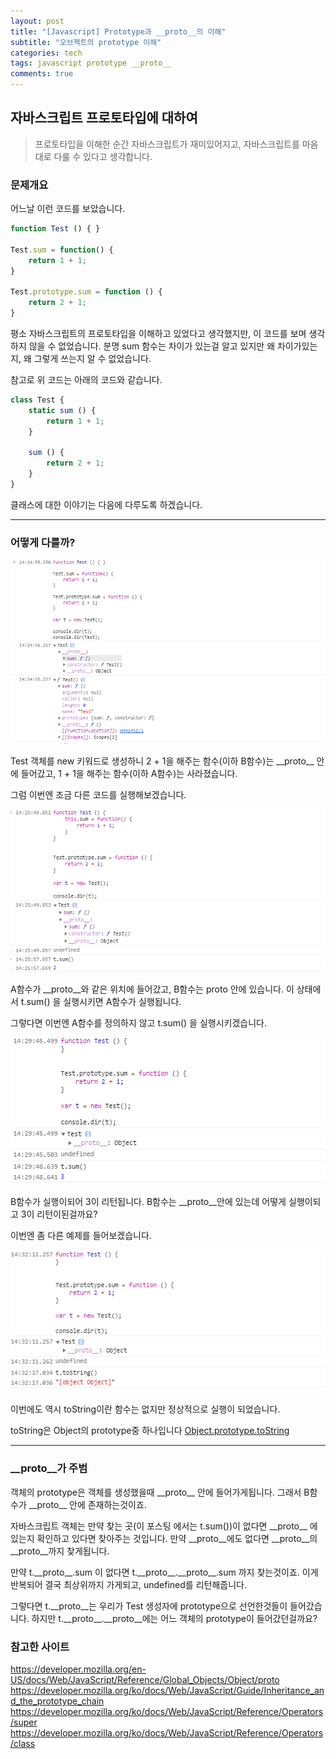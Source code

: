 ```yaml
---
layout: post
title: "[Javascript] Prototype과 __proto__의 이해"
subtitle: "오브젝트의 prototype 이해"
categories: tech
tags: javascript prototype __proto__
comments: true
---
```


자바스크립트 프로토타입에 대하여
----------

> 프로토타입을 이해한 순간 자바스크립트가 재미있어지고, 자바스크립트를 마음대로 다룰 수 있다고 생각합니다.


### 문제개요

어느날 이런 코드를 보았습니다.

```javascript
function Test () { }

Test.sum = function() {
	return 1 + 1;
}

Test.prototype.sum = function () {
	return 2 + 1;
}
```

평소 자바스크립트의 프로토타입을 이해하고 있었다고 생각했지만, 이 코드를 보며 생각하지 않을 수 없었습니다.
분명 sum 함수는 차이가 있는걸 알고 있지만 왜 차이가있는지, 왜 그렇게 쓰는지 알 수 없었습니다.

참고로 위 코드는 아래의 코드와 같습니다.

```javascript
class Test {
	static sum () {
		return 1 + 1;
	}

	sum () {
		return 2 + 1;
	}
}
```
클래스에 대한 이야기는 다음에 다루도록 하겠습니다.


***

### 어떻게 다를까?

![javascript_console](\assets\img\posts\prototype&__proto__\console1.png)

Test 객체를 new 키워드로 생성하니 2 + 1을 해주는 함수(이하 B함수)는 \_\_proto\_\_ 안에 들어갔고, 1 + 1을 해주는 함수(이하 A함수)는 사라졌습니다.

그럼 이번엔 조금 다른 코드를 실행해보겠습니다.

![javascript_console](\assets\img\posts\prototype&__proto__\console2.png)

A함수가 \_\_proto\_\_와 같은 위치에 들어갔고, B함수는 proto 안에 있습니다.
이 상태에서 t.sum() 을 실행시키면 A함수가 실행됩니다.

그렇다면 이번엔 A함수를 정의하지 않고 t.sum() 을 실행시키겠습니다.

![javascript_console](\assets\img\posts\prototype&__proto__\console3.png)

B함수가 실행이되어 3이 리턴됩니다. B함수는 \_\_proto\_\_안에 있는데 어떻게 실행이되고 3이 리턴이된걸까요?

이번엔 좀 다른 예제를 들어보겠습니다.

![javascript_console](\assets\img\posts\prototype&__proto__\console4.png)

이번에도 역시 toString이란 함수는 없지만 정상적으로 실행이 되었습니다.

toString은 Object의 prototype중 하나입니다 [Object.prototype.toString](https://developer.mozilla.org/ko/docs/Web/JavaScript/Reference/Global_Objects/Object/toString)

***

### \_\_proto\_\_가 주범

객체의 prototype은 객체를 생성했을때 \_\_proto\_\_ 안에 들어가게됩니다. 그래서 B함수가 \_\_proto\_\_ 안에 존재하는것이죠.

자바스크립트 객체는 만약 찾는 곳(이 포스팅 에서는 t.sum())이 없다면 \_\_proto\_\_ 에 있는지 확인하고 있다면 찾아주는 것입니다.
만약 \_\_proto\_\_에도 없다면 \_\_proto\_\_의 \_\_proto\_\_까지 찾게됩니다.

만약 t.\_\_proto\_\_.sum 이 없다면 t.\_\_proto\_\_.\_\_proto\_\_.sum 까지 찾는것이죠. 이게 반복되어 결국 최상위까지 가게되고, undefined를 리턴해줍니다.

그렇다면 t.\_\_proto\_\_는 우리가 Test 생성자에 prototype으로 선언한것들이 들어갔습니다. 하지만 t.\_\_proto\_\_.\_\_proto\_\_에는 어느 객체의 prototype이 들어갔던걸까요?

### 참고한 사이트

<https://developer.mozilla.org/en-US/docs/Web/JavaScript/Reference/Global_Objects/Object/proto>
<https://developer.mozilla.org/ko/docs/Web/JavaScript/Guide/Inheritance_and_the_prototype_chain>
<https://developer.mozilla.org/ko/docs/Web/JavaScript/Reference/Operators/super>
<https://developer.mozilla.org/ko/docs/Web/JavaScript/Reference/Operators/class>